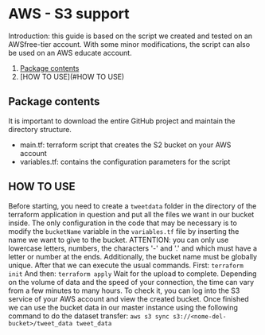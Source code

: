 # AWS - S3 support

Introduction: this guide is based on the script we created and tested on an AWSfree-tier account.
With some minor modifications, the script can also be used on an AWS educate account.

1. [Package contents](#Package-contents)
2. [HOW TO USE](#HOW TO USE)

## Package contents
It is important to download the entire GitHub project and maintain the directory structure.
* main.tf: terraform script that creates the S2 bucket on your AWS account
* variables.tf: contains the configuration parameters for the script

## HOW TO USE
Before starting, you need to create a ```tweetdata``` folder in the directory of the terraform application in question and put all the files we want in our bucket inside.
The only configuration in the code that may be necessary is to modify the ```bucketName``` variable in the ```variables.tf``` file by inserting the name we want to give to the bucket.
ATTENTION: you can only use lowercase letters, numbers, the characters '-' and '.' and which must have a letter or number at the ends. Additionally, the bucket name must be globally unique.
After that we can execute the usual commands.
First: ```terraform init```
And then: ```terraform apply```
Wait for the upload to complete.
Depending on the volume of data and the speed of your connection, the time can vary from a few minutes to many hours.
To check it, you can log into the S3 service of your AWS account and view the created bucket.
Once finished we can use the bucket data in our master instance using the following command to do the dataset transfer:
```aws s3 sync s3://<nome-del-bucket>/tweet_data tweet_data```
